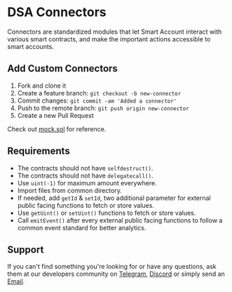 # DSA Connectors

Connectors are standardized modules that let Smart Account interact with various smart contracts, and make the important actions accessible to smart accounts.

## Add Custom Connectors

1. Fork and clone it
2. Create a feature branch: `git checkout -b new-connector`
3. Commit changes: `git commit -am 'Added a connector'`
4. Push to the remote branch: `git push origin new-connector`
5. Create a new Pull Request

Check out [mock.sol](https://github.com/InstaDApp/dsa-connectors/blob/master/contracts/connectors/mock.sol) for reference.

## Requirements

- The contracts should not have `selfdestruct()`.
- The contracts should not have `delegatecall()`.
- Use `uint(-1)` for maximum amount everywhere.
- Import files from common directory.
- If needed, add `getId` & `setId`, two additional parameter for external public facing functions to fetch or store values.
- Use `getUint()` or `setUint()` functions to fetch or store values.
- Call `emitEvent()` after every external public facing functions to follow a common event standard for better analytics.

## Support

If you can't find something you're looking for or have any questions, ask them at our developers community on [Telegram](https://t.me/instadevelopers), [Discord](https://discord.gg/83vvrnY) or simply send an [Email](mailto:info@instadapp.io).